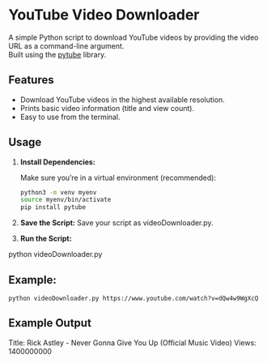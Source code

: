 # YouTube Video Downloader

A simple Python script to download YouTube videos by providing the video URL as a command-line argument.  
Built using the [pytube](https://github.com/pytube/pytube) library.

## Features

- Download YouTube videos in the highest available resolution.
- Prints basic video information (title and view count).
- Easy to use from the terminal.

## Usage

1. **Install Dependencies:**

   Make sure you’re in a virtual environment (recommended):

   ```bash
   python3 -m venv myenv
   source myenv/bin/activate
   pip install pytube

2. **Save the Script:**
Save your script as videoDownloader.py.

3. **Run the Script:**

python videoDownloader.py <YouTube-Video-URL>

## Example:

    python videoDownloader.py https://www.youtube.com/watch?v=dQw4w9WgXcQ

## Example Output

Title:  Rick Astley - Never Gonna Give You Up (Official Music Video)
Views:  1400000000
